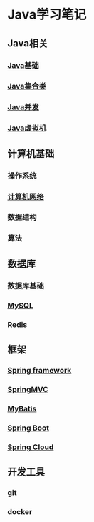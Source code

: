 # Java学习笔记



## Java相关

### [Java基础](java/javabase/Java基础.md)

### [Java集合类](java/javaCollection/Java集合类.md)

### [Java并发](java/concurrent/Java并发.md)

### [Java虚拟机](java/jvm/Java虚拟机.md)



## 计算机基础

### 操作系统

### [计算机网络]()

### 数据结构

### 算法



## 数据库

### 数据库基础

### [MySQL]()

### Redis



## 框架

### [Spring framework](framework\spring\Spring.md)

### [SpringMVC](framework\springMVC\SpringMVC.md)

### [MyBatis]()

### [Spring Boot](framework\springboot\SpringBoot.md)

### [Spring Cloud](framework\springcloud\SpringCloud.md)



## 开发工具

### git

### docker